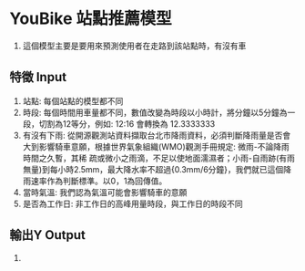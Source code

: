 # YouBike 站點推薦模型
1. 這個模型主要是要用來預測使用者在走路到該站點時，有沒有車

## 特徵 Input
1. 站點: 每個站點的模型都不同
2. 時段: 每個時間用車量都不同，數值改變為時段以小時計，將分鐘以5分鐘為一段，切割為12等分，例如: 12:16 會轉換為 12.3333333
3. 有沒有下雨: 從開源觀測站資料擷取台北市降雨資料，必須判斷降雨量是否會大到影響騎車意願，根據世界氣象組織(WMO)觀測手冊規定: 微雨-不論降雨時間之久暫，其稀 疏或微小之雨滴，不足以使地面濡濕者；小雨-自雨跡(有雨無量)到每小時2.5mm，最大降水率不超過{0.3mm/6分鐘}，我們就已這個降雨速率作為判斷標準。以0，1為回傳值。
4. 當時氣溫: 我們認為氣溫可能會影響騎車的意願
5. 是否為工作日: 非工作日的高峰用量時段，與工作日的時段不同

## 輸出Y Output
1. 